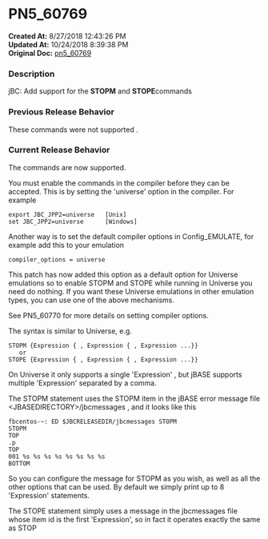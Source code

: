 # PN5_60769

**Created At:** 8/27/2018 12:43:26 PM  
**Updated At:** 10/24/2018 8:39:38 PM  
**Original Doc:** [pn5_60769](https://docs.jbase.com/48420-5-7-1-release-notes/pn5_60769)  


### Description

jBC: Add support for the **STOPM** and **STOPE**commands



### Previous Release Behavior

These commands were not supported .



### Current Release Behavior

The commands are now supported.

You must enable the commands in the compiler before they can be accepted. This is by setting the 'universe' option in the compiler. For example

```
export JBC_JPP2=universe   [Unix]
set JBC_JPP2=universe      [Windows]
```

Another way is to set the default compiler options in Config\_EMULATE, for example add this to your emulation

```
compiler_options = universe
```

This patch has now added this option as a default option for Universe emulations so to enable STOPM and STOPE while running in Universe you need do nothing. If you want these Universe emulations in other emulation types, you can use one of the above mechanisms.

See PN5\_60770 for more details on setting compiler options.

The syntax is similar to Universe, e.g.

```
STOPM {Expression { , Expression { , Expression ...}}
   or
STOPE {Expression { , Expression { , Expression ...}}
```

On Universe it only supports a single 'Expression' , but jBASE supports multiple 'Expression' separated by a comma.

The STOPM statement uses the STOPM item in the jBASE error message file &lt;JBASEDIRECTORY&gt;/jbcmessages , and it looks like this

```
fbcentos-~: ED $JBCRELEASEDIR/jbcmessages STOPM
STOPM
TOP
.p
TOP
001 %s %s %s %s %s %s %s %s
BOTTOM
```

So you can configure the message for STOPM as you wish, as well as all the other options that can be used. By default we simply print up to 8 'Expression' statements.

The STOPE statement simply uses a message in the jbcmessages file whose item id is the first 'Expression', so in fact it operates exactly the same as STOP
